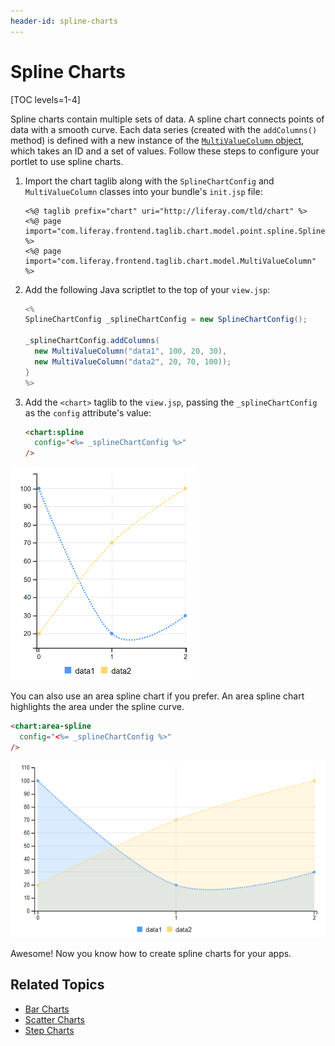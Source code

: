 ```yaml
---
header-id: spline-charts
---
```


# Spline Charts

[TOC levels=1-4]

Spline charts contain multiple sets of data. A spline chart connects points of 
data with a smooth curve. Each data series 
(created with the `addColumns()` method) is defined with a new instance of the 
[`MultiValueColumn` object](@app-ref@/foundation/latest/javadocs/com/liferay/frontend/taglib/chart/model/MultiValueColumn.html), 
which takes an ID and a set of values. Follow these steps to configure your 
portlet to use spline charts. 

1.  Import the chart taglib along with the `SplineChartConfig` and 
    `MultiValueColumn` classes into your bundle's `init.jsp` file:

    ```markup
    <%@ taglib prefix="chart" uri="http://liferay.com/tld/chart" %>
    <%@ page import="com.liferay.frontend.taglib.chart.model.point.spline.SplineChartConfig" %>
    <%@ page import="com.liferay.frontend.taglib.chart.model.MultiValueColumn" %>
    ```

2.  Add the following Java scriptlet to the top of your `view.jsp`:

    ```java
    <%
    SplineChartConfig _splineChartConfig = new SplineChartConfig();

    _splineChartConfig.addColumns(
      new MultiValueColumn("data1", 100, 20, 30),
      new MultiValueColumn("data2", 20, 70, 100));
    }
    %>
    ```

3.  Add the `<chart>` taglib to the `view.jsp`, passing the `_splineChartConfig` 
    as the `config` attribute's value:

    ```html
    <chart:spline
      config="<%= _splineChartConfig %>"
    />
    ```

![Figure 1: A spline chart connects points of data with a smooth curve.](../../../../images/chart-taglib-spline.png)

You can also use an area spline chart if you prefer. An area spline chart 
highlights the area under the spline curve.

```html
<chart:area-spline 
  config="<%= _splineChartConfig %>" 
/>
```

![Figure 2: An area spline chart highlights the area under the spline curve.](../../../../images/chart-taglib-area-spline.png)

Awesome! Now you know how to create spline charts for your apps. 

## Related Topics

- [Bar Charts](/docs/7-2/reference/-/knowledge_base/r/bar-charts)
- [Scatter Charts](/docs/7-2/reference/-/knowledge_base/r/scatter-charts)
- [Step Charts](/docs/7-2/reference/-/knowledge_base/r/step-charts)

